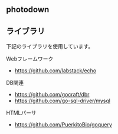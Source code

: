 ## photodown

## ライブラリ

下記のライブラリを使用しています。

Webフレームワーク

* https://github.com/labstack/echo

DB関連

* https://github.com/gocraft/dbr
* https://github.com/go-sql-driver/mysql

HTMLパーサ

* https://github.com/PuerkitoBio/goquery
